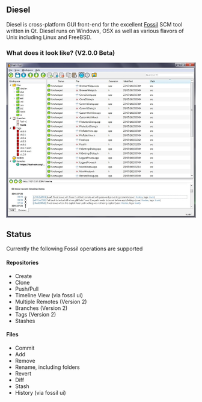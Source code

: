 Diesel
---------
Diesel is cross-platform GUI front-end for the excellent <a href="http://fossil-scm.org">Fossil</a> SCM tool written in Qt. Diesel runs on Windows, OSX as well as various flavors of Unix including Linux and FreeBSD.

### What does it look like? (V2.0.0 Beta)
![Diesel-2.0.0-Beta-Win](/doc/diesel-2.0.0-Beta-Win.jpg)

## Status
Currently the following Fossil operations are supported

#### Repositories
  *  Create
  *  Clone
  *  Push/Pull
  *  Timeline View (via fossil ui)
  *  Multiple Remotes (Version 2)
  *  Branches (Version 2)
  *  Tags (Version 2)
  *  Stashes

#### Files
  *  Commit
  *  Add
  *  Remove
  *  Rename, including folders
  *  Revert
  *  Diff
  *  Stash
  *  History (via fossil ui)
